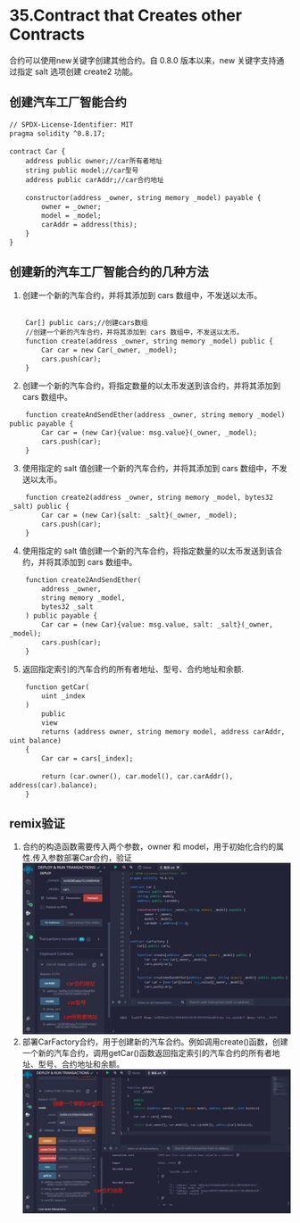 # 35.Contract that Creates other Contracts

合约可以使用new关键字创建其他合约。自 0.8.0 版本以来，new 关键字支持通过指定 salt 选项创建 create2 功能。
## 创建汽车工厂智能合约
```solidity
// SPDX-License-Identifier: MIT
pragma solidity ^0.8.17;

contract Car {
    address public owner;//car所有者地址
    string public model;//car型号
    address public carAddr;//car合约地址

    constructor(address _owner, string memory _model) payable {
        owner = _owner;
        model = _model;
        carAddr = address(this);
    }
}
```

## 创建新的汽车工厂智能合约的几种方法

1. 创建一个新的汽车合约，并将其添加到 cars 数组中，不发送以太币。
```solidity

    Car[] public cars;//创建cars数组
    //创建一个新的汽车合约，并将其添加到 cars 数组中，不发送以太币。
    function create(address _owner, string memory _model) public {
        Car car = new Car(_owner, _model);
        cars.push(car);
    }
```
2. 创建一个新的汽车合约，将指定数量的以太币发送到该合约，并将其添加到 cars 数组中。
```solidity
    function createAndSendEther(address _owner, string memory _model) public payable {
        Car car = (new Car){value: msg.value}(_owner, _model);
        cars.push(car);
    }
```

3. 使用指定的 salt 值创建一个新的汽车合约，并将其添加到 cars 数组中，不发送以太币。
```solidity
    function create2(address _owner, string memory _model, bytes32 _salt) public {
        Car car = (new Car){salt: _salt}(_owner, _model);
        cars.push(car);
    }
```

4. 使用指定的 salt 值创建一个新的汽车合约，将指定数量的以太币发送到该合约，并将其添加到 cars 数组中。
```solidity
    function create2AndSendEther(
        address _owner,
        string memory _model,
        bytes32 _salt
    ) public payable {
        Car car = (new Car){value: msg.value, salt: _salt}(_owner, _model);
        cars.push(car);
    }
```

5.  返回指定索引的汽车合约的所有者地址、型号、合约地址和余额.
```solidity
    function getCar(
        uint _index
    )
        public
        view
        returns (address owner, string memory model, address carAddr, uint balance)
    {
        Car car = cars[_index];

        return (car.owner(), car.model(), car.carAddr(), address(car).balance);
    }
```




## remix验证
1. 合约的构造函数需要传入两个参数，owner 和 model，用于初始化合约的属性.传入参数部署Car合约，验证
![35-1.jpg](./img/35-1.jpg)
2. 部署CarFactory合约，用于创建新的汽车合约。例如调用create()函数，创建一个新的汽车合约，调用getCar()函数返回指定索引的汽车合约的所有者地址、型号、合约地址和余额。
![35-2.jpg](./img/35-2.jpg)